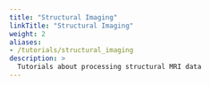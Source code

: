 ```yaml
---
title: "Structural Imaging"
linkTitle: "Structural Imaging"
weight: 2
aliases:
- /tutorials/structural_imaging
description: >
  Tutorials about processing structural MRI data
---
```



